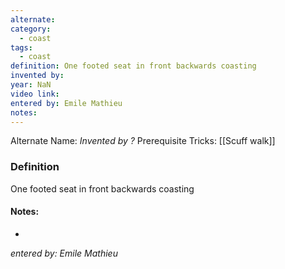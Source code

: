 ```yaml
---
alternate: 
category:
  - coast
tags:
  - coast
definition: One footed seat in front backwards coasting
invented by: 
year: NaN
video link: 
entered by: Emile Mathieu
notes: 
---
```

Alternate Name: 
*Invented by ?*
Prerequisite Tricks: [[Scuff walk]]

### Definition
One footed seat in front backwards coasting


#### Notes:
- 
*entered by: Emile Mathieu*
